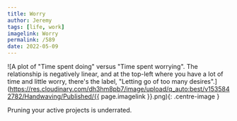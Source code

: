```yaml
---
title: Worry
author: Jeremy
tags: [life, work]
imagelink: Worry
permalink: /589
date: 2022-05-09
---
```


![A plot of "Time spent doing" versus "Time spent worrying". The relationship is negatively linear, and at the top-left where you have a lot of time and little worry, there's the label, "Letting go of too many desires".](https://res.cloudinary.com/dh3hm8pb7/image/upload/q_auto:best/v1535842782/Handwaving/Published/{{ page.imagelink }}.png){: .centre-image }

Pruning your active projects is underrated.
